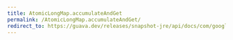 ```yaml
---
title: AtomicLongMap.accumulateAndGet
permalink: /AtomicLongMap.accumulateAndGet/
redirect_to: https://guava.dev/releases/snapshot-jre/api/docs/com/google/common/util/concurrent/AtomicLongMap.html#accumulateAndGet-K-long-java.util.function.LongBinaryOperator-
---
```

